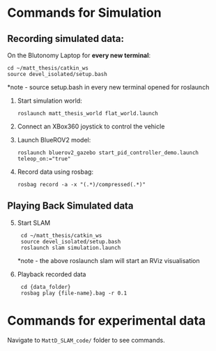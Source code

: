 # Commands for Simulation

## Recording simulated data:
On the Blutonomy Laptop for **every new terminal**:

    cd ~/matt_thesis/catkin_ws
    source devel_isolated/setup.bash
    
*note - source setup.bash in every new terminal opened for roslaunch

1) Start simulation world:
    
       roslaunch matt_thesis_world flat_world.launch
       
2) Connect an XBox360 joystick to control the vehicle
3) Launch BlueROV2 model:
      
       roslaunch bluerov2_gazebo start_pid_controller_demo.launch teleop_on:="true"
       
4) Record data using rosbag:
      
       rosbag record -a -x "(.*)/compressed(.*)"
       
## Playing Back Simulated data
5) Start SLAM

        cd ~/matt_thesis/catkin_ws
        source devel_isolated/setup.bash
        roslaunch slam simulation.launch
        
   *note - the above roslaunch slam will start an RViz visualisation
6) Playback recorded data

        cd {data_folder}
        rosbag play {file-name}.bag -r 0.1
        
# Commands for experimental data
Navigate to `MattD_SLAM_code/` folder to see commands.
        
